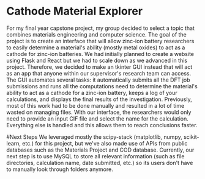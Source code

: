 # Cathode Material Explorer

For my final year capstone project, my group decided to select a topic that combines materials engineering and computer science. The goal of the project is to create an interface that will allow zinc-ion battery researchers to easily determine a material's ability (mostly metal oxides) to act as a cathode for zinc-ion batteries. We had initially planned to create a website using Flask and React but we had to scale down as we advanced in this project. Therefore, we decided to make an tkinter GUI instead that will act as an app that anyone within our supervisor's research team can access. The GUI automates several tasks: it automatically submits all the DFT job submissions and runs all the computations need to determine the material's ability to act as a cathode for a zinc-ion battery, keeps a log of your calculations, and displays the final results of the investigation. Previously, most of this work had to be done manually and resulted in a lot of time wasted on managing files. With our interface, the researchers would only need to provide an input CIF file and select the name for the calculation. Everything else is handled and this allows them to reach conclusions faster.

#Next Steps
We leveraged mostly the scipy-stack (matplotlib, numpy, scikit-learn, etc.) for this project, but we've also made use of APIs from public databases such as the Materials Project and COD database. Currently, our next step is to use MySQL to store all relevant information (such as file directories, calculation name, date submitted, etc.) so its users don't have to manually look through folders anymore.
